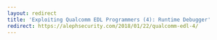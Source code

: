 ```yaml
---
layout: redirect
title: 'Exploiting Qualcomm EDL Programmers (4): Runtime Debugger'
redirect: https://alephsecurity.com/2018/01/22/qualcomm-edl-4/
---
```


